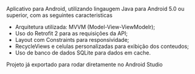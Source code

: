 Aplicativo para Android, utilizando lingaugem Java para Android 5.0 ou superior, com as seguintes caracteristicas


- Arquitetura utilizada: MVVM (Model-View-ViewModelr);
- Uso do Retrofit 2 para as requisições da API;
- Layout com Constraints para responsividade;
- RecycleViews e celulas personalizadas para exibição dos conteudos;
- Uso de banco de dados SQLite para dados em cache.

Projeto já exportado para rodar diretamente no Android Studio

